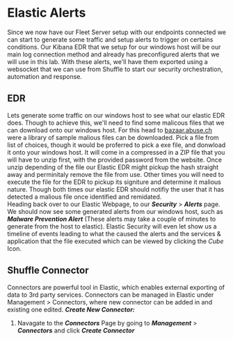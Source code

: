 # Elastic Alerts
Since we now have our Fleet Server setup with our endpoints connected we can start to generate some traffic and setup alerts to trigger on certains conditions. 
Our Kibana EDR that we setup for our windows host will be our main log connection method and already has preconfigured alerts that we will use in this lab.
With these alerts, we'll have them exported using a websocket that we can use from Shuffle to start our security orchestration, automation and response.

## EDR
Lets generate some traffic on our windows host to see what our elastic EDR does.
Though to achieve this, we'll need to find some malicous files that we can download onto our windows host. For this head to [bazaar.abuse.ch](https://bazaar.abuse.ch/browse/) 
were a library of sample malious files can be downloaded. Pick a file from list of choices, though it would be proferred to pick a exe file, and donwload it onto your windows host.
It will come in a compressed in a ZIP file that you will have to unzip first, with the provided password from the website. Once unzip depending of the file our Elastic EDR might pickup 
the hash straight away and perminitaly remove the file from use. Other times you will need to execute the file for the EDR to pickup its signiture and determine it malious nature. 
Though both times our elastic EDR should notifiy the user that it has detected a malious file once identified and remidated.
<br>
Heading back over to our Elastic Webpage, to our ***Security*** > ***Alerts*** page. We should now see some generated alerts from our windows host, such as ***Malware Prevention Alert*** 
(These alerts may take a couple of minutes to generate from the host to elastic). Elastic Security will even let show us a timeline of events leading to what the caused the alerts and the services
& application that the file executed which can be viewed by clicking the *Cube* Icon.
<br>

## Shuffle Connector 
Connectors are powerful tool in Elastic, which enables external exporting of data to 3rd party services. Connectors can be managed in Elastic under Management > Connectors, where new connector can be added in and
existing one edited. 
***Create New Connector:***<br>
1. Navagate to the ***Connectors*** Page by going to ***Management*** > ***Connectors*** and click ***Create Connector***
